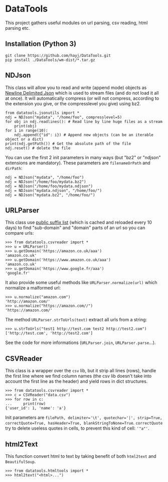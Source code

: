 
# DataTools

This project gathers useful modules on url parsing, csv reading, html parsing etc.

## Installation (Python 3)

	git clone https://github.com/hayj/DataTools.git
	pip install ./DataTools/wm-dist/*.tar.gz

## NDJson

This class will allow you to read and write (append mode) objects as [Newline Delimited Json](http://jsonlines.org/) which is used to stream files (and do not load it all at once). It will automatically compress (or will not compress, according to the extension you give, or the compresslevel you give) using bz2.

	from datatools.jsonutils import *
	ndj = NDJson("mydata", "/home/foo", compresslevel=5)
	for obj in ndj.readlines(): # Read line by line huge files as a stream
		print(obj)
	for i in range(10):
		ndj.append({"id": i}) # Append new objects (can be an iterable object or a dict)
	print(ndj.getPath()) # Get the absolute path of the file
	ndj.reset() # delete the file

You can use the first 2 init parameters in many ways (but "bz2" or "ndjson" extensions are mandatory). These parameters are `filenameOrPath` and `dirPath`:

	ndj = NDJson("mydata", "/home/foo")
	ndj = NDJson("/home/foo/mydata.bz2")
	ndj = NDJson("/home/foo/mydata.ndjson")
	ndj = NDJson("mydata.ndjson", "/home/foo/")
	ndj = NDJson("mydata.bz2", "/home/foo/")

## URLParser

This class use [public suffix list](https://publicsuffix.org/) (which is cached and reloaded every 10 days) to find "sub-domain" and "domain" parts of an url so you can compare urls:

	>>> from datatools.csvreader import *
	>>> u = URLParser()
	>>> u.getDomain('https://amazon.co.uk/aaa')
	'amazon.co.uk'
	>>> u.getDomain('https://www.amazon.co.uk/aaa')
	'amazon.co.uk'
	>>> u.getDomain('https://www.google.fr/aaa')
	'google.fr'

It also provide some useful methods like `URLParser.normalize(url)` which normalize a malformed url:

	>>> u.normalize("amazon.com")
	'http://amazon.com/'
	>>> u.normalize("https://amazon.com//")
	'https://amazon.com/'

The method `URLParser.strToUrls(text)` extract all urls from a string:

	>>> u.strToUrls("test1 http://test.com test2 http://test2.com")
	['http://test.com', 'http://test2.com']

See the code for more informations (`URLParser.join`, `URLParser.parse`...).

## CSVReader

This class is a wrapper over the `csv` lib, but it strip all lines (rows), handle the first line where we find column names (the csv lib doesn't take into account the first line as the header) and yield rows in dict structures.

	>>> from datatools.csvreader import *
	>>> c = CSVReader("data.csv")
	>>> for row in c:
	...     print(row)
	{'user_id': 1, 'name': 'a'}

Init parameters are `filePath, delimiter='\t', quotechar='|', strip=True, correctQuote=True, hasHeader=True, blankStringToNone=True`. `correctQuote` try to delete useless quotes in cells, to prevent this kind of cell: `'"a"'`.

## html2Text

This function convert html to text by taking benefit of both `html2text` and `BeautifulSoup`.

	>>> from datatools.htmltools import *
	>>> html2text("<html>...")
